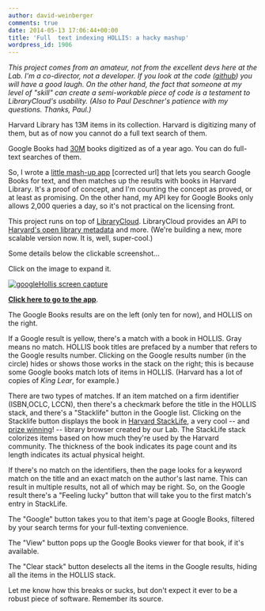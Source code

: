 ```yaml
---
author: david-weinberger
comments: true
date: 2014-05-13 17:06:44+00:00
title: 'Full  text indexing HOLLIS: a hacky mashup'
wordpress_id: 1906
---
```


_This project comes from an amateur, not from the excellent devs here at the Lab. I'm a co-director, not a developer.  If you look at the code ([github](https://github.com/dweinberger/googleHollis)) you will have a good laugh. On the other hand, the fact that someone at my level of "skill" can create a semi-workable piece of code is a testament to LibraryCloud's usability. (Also to Paul Deschner's patience with my questions. Thanks, Paul.)_

Harvard Library has 13M items in its collection. Harvard is digitizing many of them, but as of now you cannot do a full text search of them.

Google Books had [30M]() books digitized as of a year ago. You can do full-text searches of them.

So, I wrote a [little mash-up app](http://hlslwebtest.law.harvard.edu/dev/david/googleHollis/googleHollis.html) [corrected url] that lets you search Google Books for text, and then matches up the results with books in Harvard Library. It's a proof of concept, and I'm counting the concept as proved, or at least as promising. On the other hand, my API key for Google Books only allows 2,000 queries a day, so it's not practical on the licensing front.

This project runs on top of [LibraryCloud](http://librarycloud.harvard.edu). LibraryCloud provides an API to [Harvard's open library metadata](http://openmetadata.lib.harvard.edu/) and more. (We're building a new, more scalable version now. It is, well, super-cool.)

Some details below the clickable screenshot...

Click on the image to expand it.

[![googleHollis screen capture](http://www.hyperorg.com/blogger/wp-content/uploads/2014/05/help1-273x300.png)](http://www.hyperorg.com/blogger/wp-content/uploads/2014/05/help1.png)

[**Click here to go to the app**](http://hlslibappdev.law.harvard.edu/dev/david/googleHollis/googleHollis.html).

The Google Books results are on the left (only ten for now), and HOLLIS on the right.

If a Google result is yellow, there's a match with a book in HOLLIS. Gray means no match. HOLLIS book titles are prefaced by a number that refers to the Google results number. Clicking on the Google results number (in the circle) hides or shows those works in the stack on the right; this is because some Google books match lots of items in HOLLIS. (Harvard has a lot of copies of _King Lear_, for example.)

There are two types of matches. If an item matched on a firm identifier (ISBN,OCLC, LCCN), then there's a checkmark before the title in the HOLLIS stack, and there's a "Stacklife" button in the Google list. Clicking on the Stacklife button displays the book in [Harvard StackLife](http://stacklife.law.harvard.edu/), a very cool --  and [prize winning](http://library.stanford.edu/projects/stanford-prize-innovation-research-libraries-spirl/2014-prizes)! -- library browser created by our Lab. The StackLife stack colorizes items based on how much they're used by the Harvard community. The thickness of the book indicates its page count and its length indicates its actual physical height.

If there's no match on the identifiers, then the page looks for a keyword match on the title and an exact match on the author's last name. This can result in multiple results, not all of which may be right. So, on the Google result there's a "Feeling lucky" button that will take you to the first match's entry in StackLife.

The "Google" button takes you to that item's page at Google Books, filtered by your search terms for your full-texting convenience.

The  "View" button pops up the Google Books viewer for that book, if it's available.

The "Clear stack" button deselects all the items in the Google results, hiding all the items in the HOLLIS stack.

Let me know how this breaks or sucks, but don't expect it ever to be a robust piece of software. Remember its source.
